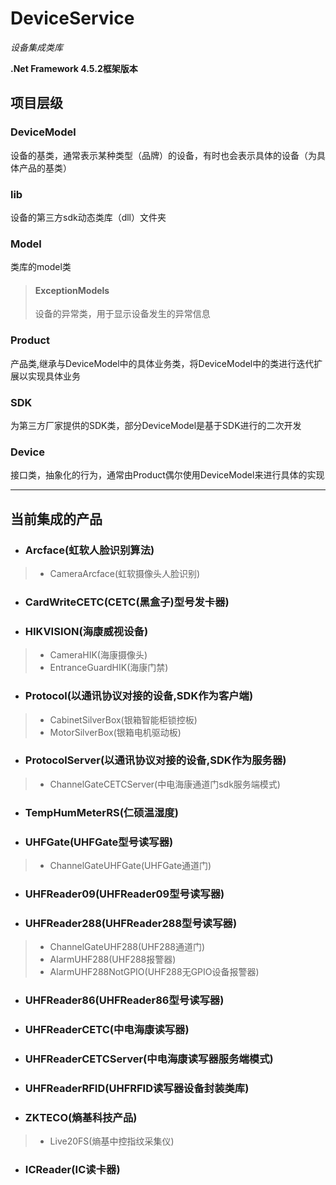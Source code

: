 # DeviceService

*设备集成类库*

**.Net Framework 4.5.2框架版本**

## 项目层级

### DeviceModel
设备的基类，通常表示某种类型（品牌）的设备，有时也会表示具体的设备（为具体产品的基类）

### lib
设备的第三方sdk动态类库（dll）文件夹

### Model
类库的model类

>#### ExceptionModels
>设备的异常类，用于显示设备发生的异常信息

### Product
产品类,继承与DeviceModel中的具体业务类，将DeviceModel中的类进行迭代扩展以实现具体业务

### SDK
为第三方厂家提供的SDK类，部分DeviceModel是基于SDK进行的二次开发

### Device
接口类，抽象化的行为，通常由Product偶尔使用DeviceModel来进行具体的实现

***

## 当前集成的产品

* ### Arcface(虹软人脸识别算法)
> * CameraArcface(虹软摄像头人脸识别)
* ### CardWriteCETC(CETC(黑盒子)型号发卡器)
* ### HIKVISION(海康威视设备)
> * CameraHIK(海康摄像头)
> * EntranceGuardHIK(海康门禁)
* ### Protocol(以通讯协议对接的设备,SDK作为客户端)
> * CabinetSilverBox(银箱智能柜锁控板)
> * MotorSilverBox(银箱电机驱动板)
* ### ProtocolServer(以通讯协议对接的设备,SDK作为服务器)
> * ChannelGateCETCServer(中电海康通道门sdk服务端模式)
* ### TempHumMeterRS(仁硕温湿度)
* ### UHFGate(UHFGate型号读写器)
> * ChannelGateUHFGate(UHFGate通道门)
* ### UHFReader09(UHFReader09型号读写器)
* ### UHFReader288(UHFReader288型号读写器)
> * ChannelGateUHF288(UHF288通道门)
> * AlarmUHF288(UHF288报警器)
> * AlarmUHF288NotGPIO(UHF288无GPIO设备报警器)
* ### UHFReader86(UHFReader86型号读写器)
* ### UHFReaderCETC(中电海康读写器)
* ### UHFReaderCETCServer(中电海康读写器服务端模式)
* ### UHFReaderRFID(UHFRFID读写器设备封装类库)
* ### ZKTECO(熵基科技产品)
> * Live20FS(熵基中控指纹采集仪)
* ### ICReader(IC读卡器)
